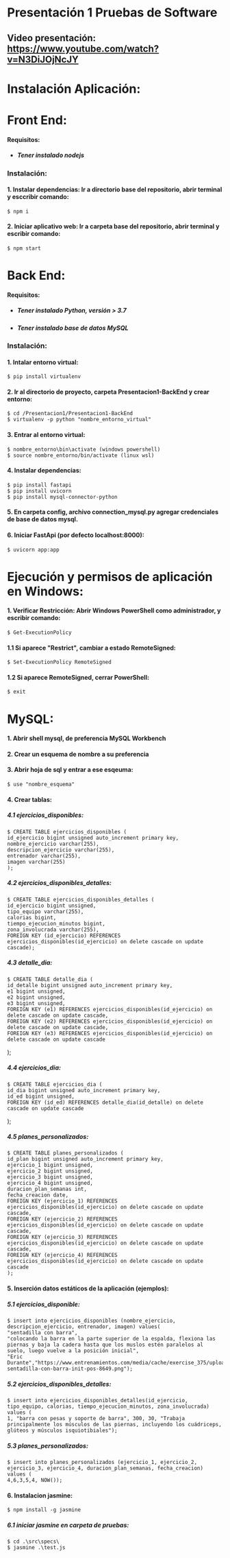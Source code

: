 # Presentación 1 Pruebas de Software

## Video presentación: https://www.youtube.com/watch?v=N3DiJOjNcJY

# Instalación Aplicación:

# Front End:
#### Requisitos:
* ##### Tener instalado nodejs
### Instalación:
#### 1. Instalar dependencias: Ir a directorio base del repositorio, abrir terminal y esccribir comando:
    $ npm i
#### 2. Iniciar aplicativo web: Ir a carpeta base del repositorio, abrir terminal y escribir comando:
    $ npm start

# Back End:
#### Requisitos: 
* ##### Tener instalado Python, versión > 3.7
* ##### Tener instalado base de datos MySQL
### Instalación:
#### 1. Intalar entorno virtual:
    $ pip install virtualenv
#### 2. Ir al directorio de proyecto, carpeta Presentacion1-BackEnd y crear entorno:
    $ cd /Presentacion1/Presentacion1-BackEnd
    $ virtualenv -p python "nombre_entorno_virtual"
#### 3. Entrar al entorno virtual:
    $ nombre_entorno\bin\activate (windows powershell)
    $ source nombre_entorno/bin/activate (linux wsl)
#### 4. Instalar dependencias:
    $ pip install fastapi
    $ pip install uvicorn
    $ pip install mysql-connector-python

#### 5. En carpeta config, archivo connection_mysql.py agregar credenciales de base de datos mysql.

#### 6. Iniciar FastApi (por defecto localhost:8000):
    $ uvicorn app:app
    
# Ejecución y permisos de aplicación en Windows:
#### 1. Verificar Restricción: Abrir Windows PowerShell como administrador, y escribir comando:
    $ Get-ExecutionPolicy
#### 1.1 Si aparece "Restrict", cambiar a estado RemoteSigned:
    $ Set-ExecutionPolicy RemoteSigned
#### 1.2 Si aparece RemoteSigned, cerrar PowerShell:
    $ exit
    
# MySQL:
#### 1. Abrir shell mysql, de preferencia MySQL Workbench
#### 2. Crear un esquema de nombre a su preferencia
#### 3. Abrir hoja de sql y entrar a ese esqeuma:
    $ use "nombre_esquema"
#### 4. Crear tablas:
##### 4.1 ejercicios_disponibles:
    $ CREATE TABLE ejercicios_disponibles (
	id_ejercicio bigint unsigned auto_increment primary key,
    nombre_ejercicio varchar(255),
    descripcion_ejercicio varchar(255),
    entrenador varchar(255),
    imagen varchar(255)
    );
##### 4.2 ejercicios_disponibles_detalles:
    $ CREATE TABLE ejercicios_disponibles_detalles (
    id_ejercicio bigint unsigned,
    tipo_equipo varchar(255),
    calorias bigint,
    tiempo_ejecucion_minutos bigint,
    zona_involucrada varchar(255),
    FOREIGN KEY (id_ejercicio) REFERENCES ejercicios_disponibles(id_ejercicio) on delete cascade on update cascade);
##### 4.3 detalle_dia:
    $ CREATE TABLE detalle_dia (
	id_detalle bigint unsigned auto_increment primary key,
    e1 bigint unsigned,
    e2 bigint unsigned,
    e3 bigint unsigned,
    FOREIGN KEY (e1) REFERENCES ejercicios_disponibles(id_ejercicio) on delete cascade on update cascade,
    FOREIGN KEY (e2) REFERENCES ejercicios_disponibles(id_ejercicio) on delete cascade on update cascade,
    FOREIGN KEY (e3) REFERENCES ejercicios_disponibles(id_ejercicio) on delete cascade on update cascade
);
##### 4.4 ejercicios_dia:
    $ CREATE TABLE ejercicios_dia (
	id_dia bigint unsigned auto_increment primary key,
	id_ed bigint unsigned,
    FOREIGN KEY (id_ed) REFERENCES detalle_dia(id_detalle) on delete cascade on update cascade
);
##### 4.5 planes_personalizados:
    $ CREATE TABLE planes_personalizados (
	id_plan bigint unsigned auto_increment primary key,
    ejercicio_1 bigint unsigned,
    ejercicio_2 bigint unsigned,
    ejercicio_3 bigint unsigned,
    ejercicio_4 bigint unsigned,
    duracion_plan_semanas int,
    fecha_creacion date,
    FOREIGN KEY (ejercicio_1) REFERENCES ejercicios_disponibles(id_ejercicio) on delete cascade on update cascade,
    FOREIGN KEY (ejercicio_2) REFERENCES ejercicios_disponibles(id_ejercicio) on delete cascade on update cascade,
    FOREIGN KEY (ejercicio_3) REFERENCES ejercicios_disponibles(id_ejercicio) on delete cascade on update cascade,
    FOREIGN KEY (ejercicio_4) REFERENCES ejercicios_disponibles(id_ejercicio) on delete cascade on update cascade
    );
#### 5. Inserción datos estáticos de la aplicación (ejemplos):
##### 5.1 ejercicios_disponible:
    $ insert into ejercicios_disponibles (nombre_ejercicio, descripcion_ejercicio, entrenador, imagen) values(
	"sentadilla con barra",
    "colocando la barra en la parte superior de la espalda, flexiona las piernas y baja la cadera hasta que los muslos estén paralelos al suelo, luego vuelve a la posición inicial",
    "Eric Durante","https://www.entrenamientos.com/media/cache/exercise_375/uploads/exercise/media-sentadilla-con-barra-init-pos-8649.png");
##### 5.2 ejercicios_disponibles_detalles:
    $ insert into ejercicios_disponibles_detalles(id_ejercicio, tipo_equipo, calorias, tiempo_ejecucion_minutos, zona_involucrada) values (
	1, "barra con pesas y soporte de barra", 300, 30, "Trabaja principalmente los músculos de las piernas, incluyendo los cuádriceps, glúteos y músculos isquiotibiales");
##### 5.3 planes_personalizados:
    $ insert into planes_personalizados (ejercicio_1, ejercicio_2, ejercicio_3, ejercicio_4, duracion_plan_semanas, fecha_creacion) values (
	4,6,3,5,4, NOW());

#### 6. Instalacion jasmine:
    $ npm install -g jasmine
##### 6.1 iniciar jasmine en carpeta de pruebas:
    $ cd .\src\specs\
    $ jasmine .\test.js
